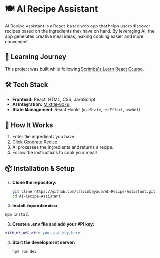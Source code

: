 # 🍽️ AI Recipe Assistant

AI Recipe Assistant is a React-based web app that helps users discover recipes based on the ingredients they have on hand. By leveraging AI, the app generates creative meal ideas, making cooking easier and more convenient!


## 📖 Learning Journey
This project was built while following [Scrimba's Learn React Course](https://scrimba.com/learn-react-c0e).


## 🛠️ Tech Stack
- **Frontend:** React, HTML, CSS, JavaScript
- **AI Integration:** [Mixtral-8x7B](https://huggingface.co/mistralai/Mixtral-8x7B-Instruct-v0.1)
- **State Management:** React Hooks (`useState`, `useEffect`, `useRef`)


## 🎯 How It Works
1. Enter the ingredients you have.
2. Click Generate Recipe.
3. AI processes the ingredients and returns a recipe.
4. Follow the instructions to cook your meal!


## 📦 Installation & Setup
1. **Clone the repository:**
   ```sh
   git clone https://github.com/calvinbayaua/AI-Recipe-Assistant.git
   cd AI-Recipe-Assistant
   ```
2. **Install dependencies:**
  ```sh
  npm install
  ```
3. **Create a .env file and add your API key:**
  ```sh
  VITE_HF_API_KEY="your_api_key_here"
  ```
4. **Start the development server:**
   ```sh
   npm run dev
   ```
